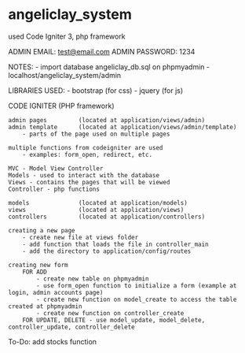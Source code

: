 # angeliclay_system

used Code Igniter 3, php framework

ADMIN EMAIL:	test@email.com
ADMIN PASSWORD:	1234



NOTES:
	- import database angeliclay_db.sql on phpmyadmin
	- localhost/angeliclay_system/admin

LIBRARIES USED:
	- bootstrap (for css)
	- jquery (for js)


CODE IGNITER (PHP framework)
	
	admin pages 		(located at application/views/admin)
	admin template 		(located at application/views/admin/template)
		- parts of the page used on multiple pages

	multiple functions from codeigniter are used
		- examples: form_open, redirect, etc.

	MVC - Model View Controller
	Models - used to interact with the database
	Views - contains the pages that will be viewed
	Controller - php functions

	models				(located at application/models)
	views				(located at application/views)
	controllers			(located at application/controllers)

	creating a new page
		- create new file at views folder
		- add function that loads the file in controller_main
		- add the directory to application/config/routes

	creating new form
		FOR ADD
			- create new table on phpmyadmin
			- use form_open function to initialize a form (example at login, admin accounts page)
			- create new function on model_create to access the table created at phpmyadmin
			- create new function on controller_create
		FOR UPDATE, DELETE - use model_update, model_delete, controller_update, controller_delete




To-Do:
	add stocks function

